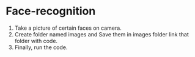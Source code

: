 # Face-recognition
1. Take a picture of certain faces on camera.
2. Create folder named images and Save them in images folder link that folder with code.
3. Finally, run the code.
